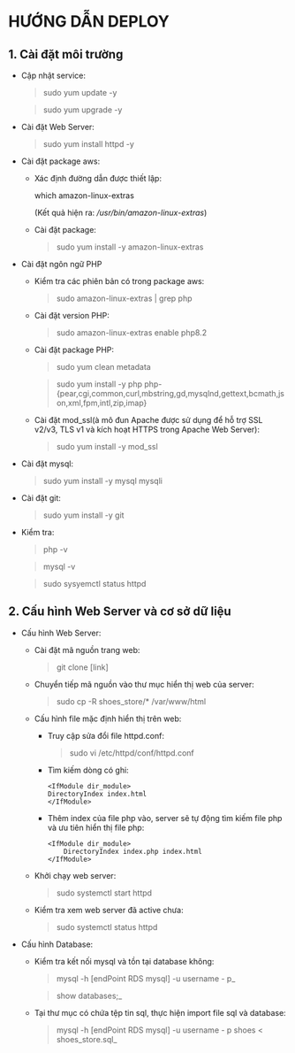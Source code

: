 # HƯỚNG DẪN DEPLOY
## 1. Cài đặt môi trường
- Cập nhật service:
  
  >sudo yum update -y
  
  >sudo yum upgrade -y
  
- Cài đặt Web Server:
  
  >sudo yum install httpd -y
  
- Cài đặt package aws:
  
  - Xác định đường dẫn được thiết lập:
  
      which amazon-linux-extras
  
      (Kết quả hiện ra: _/usr/bin/amazon-linux-extras_)
  
  - Cài đặt package:
  
      >sudo yum install -y amazon-linux-extras
  
- Cài đặt ngôn ngữ PHP
  
  - Kiểm tra các phiên bản có trong package aws:
  
      >sudo  amazon-linux-extras | grep php
  
  - Cài đặt version PHP:
  
      >sudo amazon-linux-extras enable php8.2
  
  - Cài đặt package PHP:
  
      >sudo yum clean metadata
  
      >sudo yum install -y php php-{pear,cgi,common,curl,mbstring,gd,mysqlnd,gettext,bcmath,json,xml,fpm,intl,zip,imap}
  
  - Cài đặt mod_ssl(à mô đun Apache được sử dụng để hỗ trợ SSL v2/v3, TLS v1 và kích hoạt HTTPS trong Apache Web Server):
  
    >sudo yum install -y mod_ssl
  
- Cài đặt mysql:
  
    >sudo yum install -y mysql mysqli

- Cài đặt git:
  
    >sudo yum install -y git
  
- Kiểm tra:
  
    >php -v
  
    >mysql -v
  
    >sudo sysyemctl status httpd
  
## 2. Cấu hình Web Server và cơ sở dữ liệu
   
- Cấu hình Web Server:
  
  - Cài đặt mã nguồn trang web:
  
    >git clone [link]
  
  - Chuyển tiếp mã nguồn vào thư mục hiển thị web của server:
  
    >sudo cp -R shoes_store/* /var/www/html
  
  - Cấu hình file mặc định hiển thị trên web:
  
    - Truy cập sửa đổi file httpd.conf:

      >sudo vi /etc/httpd/conf/httpd.conf
  
    - Tìm kiếm dòng có ghi:
  
      ```
      <IfModule dir_module>
      DirectoryIndex index.html
      </IfModule>
      ```
  
    - Thêm index của file php vào, server sẽ tự động tìm kiếm file php và ưu tiên hiển thị file php:
  
      ```
      <IfModule dir_module>
          DirectoryIndex index.php index.html
      </IfModule>
      ```
      
  - Khởi chạy web server:
  
    >sudo systemctl start httpd
    
  - Kiểm tra xem web server đã active chưa:
  
    >sudo systemctl status httpd
    
- Cấu hình Database:
  
  - Kiểm tra kết nối mysql và tồn tại database không:
  
    >mysql -h [endPoint RDS mysql] -u username - p_
  
    >show databases;_
  
  - Tại thư mục có chứa tệp tin sql, thực hiện import file sql và database:
  
    >mysql -h [endPoint RDS mysql] -u username - p shoes < shoes_store.sql_

